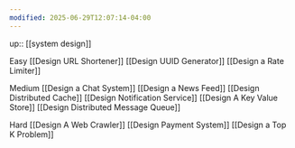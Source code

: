 ```yaml
---
modified: 2025-06-29T12:07:14-04:00
---
```

up:: [[system design]]

Easy
[[Design URL Shortener]]
[[Design UUID Generator]]
[[Design a Rate Limiter]]

Medium
[[Design a Chat System]]
[[Design a News Feed]]
[[Design Distributed Cache]]
[[Design Notification Service]]
[[Design A Key Value Store]]
[[Design Distributed Message Queue]]

Hard
[[Design A Web Crawler]]
[[Design Payment System]]
[[Design a Top K Problem]] 

